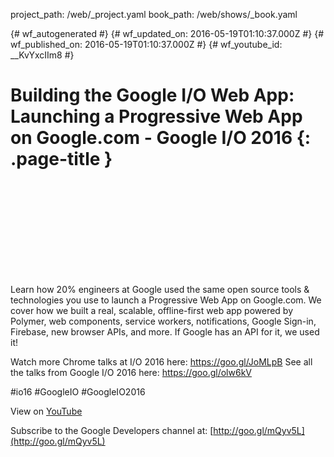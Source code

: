 project_path: /web/_project.yaml
book_path: /web/shows/_book.yaml

{# wf_autogenerated #}
{# wf_updated_on: 2016-05-19T01:10:37.000Z #}
{# wf_published_on: 2016-05-19T01:10:37.000Z #}
{# wf_youtube_id: __KvYxcIIm8 #}

# Building the Google I/O Web App: Launching a Progressive Web App on Google.com  - Google I/O 2016 {: .page-title }


<div class="video-wrapper">
  <iframe class="devsite-embedded-youtube-video" data-video-id="__KvYxcIIm8"
          data-autohide="1" data-showinfo="0" frameborder="0" allowfullscreen>
  </iframe>
</div>

Learn how 20% engineers at Google used the same open source tools &amp; technologies you use to launch a Progressive Web App on Google.com. We cover how we built a real, scalable, offline-first web app powered by Polymer, web components, service workers, notifications, Google Sign-in, Firebase, new browser APIs, and more. If Google has an API for it, we used it! 

Watch more Chrome talks at I/O 2016 here: https://goo.gl/JoMLpB 
See all the talks from Google I/O 2016 here: https://goo.gl/olw6kV

#io16 #GoogleIO #GoogleIO2016

View on [YouTube](https://youtu.be/__KvYxcIIm8)

Subscribe to the Google Developers channel at: [http://goo.gl/mQyv5L](http://goo.gl/mQyv5L)
